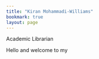 ```yaml
---
title: "Kiran Mohammadi-Williams"
bookmark: true
layout: page
---
```

Academic Librarian

Hello and welcome to my 

